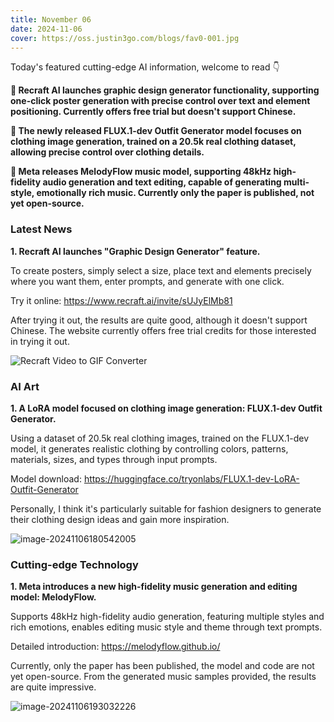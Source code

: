 ```yaml
---
title: November 06
date: 2024-11-06
cover: https://oss.justin3go.com/blogs/fav0-001.jpg
---
```


Today's featured cutting-edge AI information, welcome to read 👇

**🎨 Recraft AI launches graphic design generator functionality, supporting one-click poster generation with precise control over text and element positioning. Currently offers free trial but doesn't support Chinese.**

**👔 The newly released FLUX.1-dev Outfit Generator model focuses on clothing image generation, trained on a 20.5k real clothing dataset, allowing precise control over clothing details.**

**🎵 Meta releases MelodyFlow music model, supporting 48kHz high-fidelity audio generation and text editing, capable of generating multi-style, emotionally rich music. Currently only the paper is published, not yet open-source.**



### Latest News

**1. Recraft AI launches "Graphic Design Generator" feature.**

To create posters, simply select a size, place text and elements precisely where you want them, enter prompts, and generate with one click.

Try it online: https://www.recraft.ai/invite/sUJyElMb81

After trying it out, the results are quite good, although it doesn't support Chinese. The website currently offers free trial credits for those interested in trying it out.

![Recraft Video to GIF Converter](https://cdn.jsdelivr.net/gh/freelander/oss@master/ai-daily/2024-11-06/Recraft%20Video%20to%20GIF%20Converter.gif)



### AI Art

**1. A LoRA model focused on clothing image generation: FLUX.1-dev Outfit Generator.**

Using a dataset of 20.5k real clothing images, trained on the FLUX.1-dev model, it generates realistic clothing by controlling colors, patterns, materials, sizes, and types through input prompts.

Model download: https://huggingface.co/tryonlabs/FLUX.1-dev-LoRA-Outfit-Generator

Personally, I think it's particularly suitable for fashion designers to generate their clothing design ideas and gain more inspiration.

![image-20241106180542005](https://cdn.jsdelivr.net/gh/freelander/oss@master/ai-daily/2024-11-06/image-20241106180542005.png)

### Cutting-edge Technology

**1. Meta introduces a new high-fidelity music generation and editing model: MelodyFlow.**

Supports 48kHz high-fidelity audio generation, featuring multiple styles and rich emotions, enables editing music style and theme through text prompts.

Detailed introduction: https://melodyflow.github.io/

Currently, only the paper has been published, the model and code are not yet open-source. From the generated music samples provided, the results are quite impressive.

![image-20241106193032226](https://cdn.jsdelivr.net/gh/freelander/oss@master/ai-daily/2024-11-06/image-20241106193032226.png)
